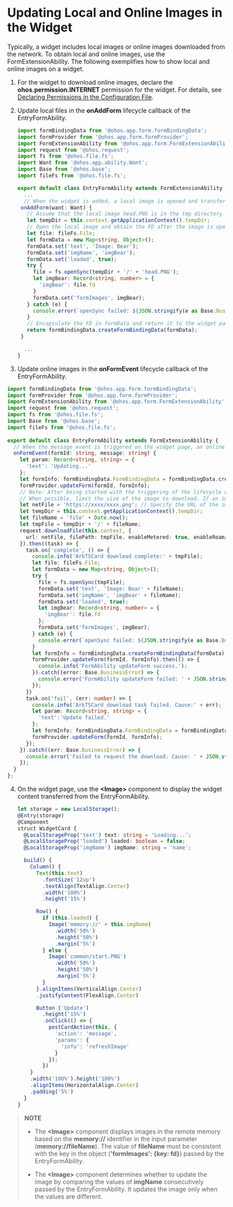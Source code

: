 # Updating Local and Online Images in the Widget


Typically, a widget includes local images or online images downloaded from the network. To obtain local and online images, use the FormExtensionAbility. The following exemplifies how to show local and online images on a widget.


1. For the widget to download online images, declare the **ohos.permission.INTERNET** permission for the widget. For details, see [Declaring Permissions in the Configuration File](../security/accesstoken-guidelines.md).

2. Update local files in the **onAddForm** lifecycle callback of the EntryFormAbility.
   
   ```ts
   import formBindingData from '@ohos.app.form.formBindingData';
   import formProvider from '@ohos.app.form.formProvider';
   import FormExtensionAbility from '@ohos.app.form.FormExtensionAbility';
   import request from '@ohos.request';
   import fs from '@ohos.file.fs';
   import Want from '@ohos.app.ability.Want';
   import Base from '@ohos.base';
   import fileFs from '@ohos.file.fs';
   
   export default class EntryFormAbility extends FormExtensionAbility {
     ...
     // When the widget is added, a local image is opened and transferred to the widget page for display.
    onAddForm(want: Want) {
      // Assume that the local image head.PNG is in the tmp directory of the current widget.
      let tempDir = this.context.getApplicationContext().tempDir;
      // Open the local image and obtain the FD after the image is opened.
      let file: fileFs.File;
      let formData = new Map<string, Object>();
      formData.set('text', 'Image: Bear');
      formData.set('imgName', 'imgBear');
      formData.set('loaded', true);
      try {
        file = fs.openSync(tempDir + '/' + 'head.PNG');
        let imgBear: Record<string, number> = {
          'imgBear': file.fd
        }
        formData.set('formImages', imgBear);
      } catch (e) {
        console.error(`openSync failed: ${JSON.stringify(e as Base.BusinessError)}`);
      }
      // Encapsulate the FD in formData and return it to the widget page.
      return formBindingData.createFormBindingData(formData);
    }
   
     ...
   }
   ```

3. Update online images in the **onFormEvent** lifecycle callback of the EntryFormAbility.
   
  ```ts
  import formBindingData from '@ohos.app.form.formBindingData';
  import formProvider from '@ohos.app.form.formProvider';
  import FormExtensionAbility from '@ohos.app.form.FormExtensionAbility';
  import request from '@ohos.request';
  import fs from '@ohos.file.fs';
  import Base from '@ohos.base';
  import fileFs from '@ohos.file.fs';
   
  export default class EntryFormAbility extends FormExtensionAbility {
    // When the message event is triggered on the widget page, an online image is downloaded and transferred to the widget page for display.
    onFormEvent(formId: string, message: string) {
      let param: Record<string, string> = {
        'text': 'Updating...'
      };
      let formInfo: formBindingData.FormBindingData = formBindingData.createFormBindingData(param);
      formProvider.updateForm(formId, formInfo);
      // Note: After being started with the triggering of the lifecycle callback, the FormExtensionAbility can run in the background for only 5 seconds.
      // When possible, limit the size of the image to download. If an image cannot be downloaded within 5 seconds, it will not be updated to the widget page.
      let netFile = 'https://xxxx/xxxx.png'; // Specify the URL of the image to download.
      let tempDir = this.context.getApplicationContext().tempDir;
      let fileName = 'file' + Date.now();
      let tmpFile = tempDir + '/' + fileName;
      request.downloadFile(this.context, {
        url: netFile, filePath: tmpFile, enableMetered: true, enableRoaming: true
      }).then((task) => {
        task.on('complete', () => {
          console.info('ArkTSCard download complete:' + tmpFile);
          let file: fileFs.File;
          let formData = new Map<string, Object>();
          try {
            file = fs.openSync(tmpFile);
            formData.set('text', 'Image: Bear' + fileName);
            formData.set('imgName', 'imgBear' + fileName);
            formData.set('loaded', true);
            let imgBear: Record<string, number> = {
              'imgBear': file.fd
            };
            formData.set('formImages', imgBear);
          } catch (e) {
            console.error(`openSync failed: ${JSON.stringify(e as Base.BusinessError)}`);
          }
          let formInfo = formBindingData.createFormBindingData(formData);
          formProvider.updateForm(formId, formInfo).then(() => {
            console.info('FormAbility updateForm success.');
          }).catch((error: Base.BusinessError) => {
            console.error('FormAbility updateForm failed: ' + JSON.stringify(error));
          });
        })
        task.on('fail', (err: number) => {
          console.info('ArkTSCard download task failed. Cause:' + err);
          let param: Record<string, string> = {
            'text':'Update failed.'
          };
          let formInfo: formBindingData.FormBindingData = formBindingData.createFormBindingData(param);
          formProvider.updateForm(formId, formInfo);
        });
      }).catch((err: Base.BusinessError) => {
        console.error('Failed to request the download. Cause: ' + JSON.stringify(err));
      });
    }
  };
  ```

4. On the widget page, use the **\<Image>** component to display the widget content transferred from the EntryFormAbility.

   ```ts
   let storage = new LocalStorage();
   @Entry(storage)
   @Component
   struct WidgetCard {
     @LocalStorageProp('text') text: string = 'Loading...';
     @LocalStorageProp('loaded') loaded: boolean = false;
     @LocalStorageProp('imgName') imgName: string = 'name';
   
     build() {
       Column() {
         Text(this.text)
           .fontSize('12vp')
           .textAlign(TextAlign.Center)
           .width('100%')
           .height('15%')
   
         Row() {
           if (this.loaded) {
             Image('memory://' + this.imgName)
               .width('50%')
               .height('50%')
               .margin('5%')
           } else {
             Image('common/start.PNG')
               .width('50%')
               .height('50%')
               .margin('5%')
           }
         }.alignItems(VerticalAlign.Center)
         .justifyContent(FlexAlign.Center)
   
         Button ('Update')
           .height('15%')
           .onClick(() => {
             postCardAction(this, {
               'action': 'message',
               'params': {
                 'info': 'refreshImage'
               }
             });
           })
       }
       .width('100%').height('100%')
       .alignItems(HorizontalAlign.Center)
       .padding('5%')
     }
   }
   ```

> **NOTE**
> - The **\<Image>** component displays images in the remote memory based on the **memory://** identifier in the input parameter (**memory://fileName**). The value of **fileName** must be consistent with the key in the object (**'formImages': {key: fd}**) passed by the EntryFormAbility.
> 
> - The **\<Image>** component determines whether to update the image by comparing the values of **imgName** consecutively passed by the EntryFormAbility. It updates the image only when the values are different.

